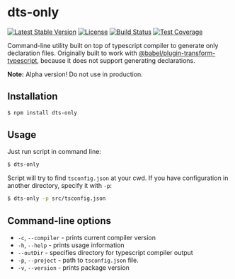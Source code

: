 # dts-only
[![Latest Stable Version](https://img.shields.io/npm/v/dts-only.svg)](https://www.npmjs.com/package/dts-only)
[![License](https://img.shields.io/npm/l/dts-only.svg)](./LICENSE)
[![Build Status](https://img.shields.io/travis/Lodin/dts-only/master.svg)](https://travis-ci.org/Lodin/dts-only)
[![Test Coverage](https://img.shields.io/codecov/c/github/Lodin/dts-only/master.svg)](https://codecov.io/gh/Lodin/dts-only)

Command-line utility built on top of typescript compiler to generate only declaration files.
Originally built to work with [@babel/plugin-transform-typescript](https://github.com/babel/babel/tree/master/packages/babel-plugin-transform-typescript),
because it does not support generating declarations. 

**Note:** Alpha version! Do not use in production.

## Installation
```bash
$ npm install dts-only
```

## Usage
Just run script in command line:
```bash
$ dts-only
```
Script will try to find `tsconfig.json` at your cwd. If you have configuration in another directory,
specify it with `-p`:
```bash
$ dts-only -p src/tsconfig.json
```

## Command-line options
* `-c`, `--compiler` - prints current compiler version
* `-h`, `--help` - prints usage information
* `--outDir` - specifies directory for typescript compiler output
* `-p`, `--project` - path to `tsconfig.json` file.
* `-v`, `--version` - prints package version
 